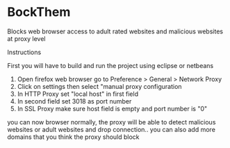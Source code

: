 # BockThem
Blocks web browser access to adult rated websites and malicious websites at proxy level

Instructions

First you will have to build and run the project using eclipse or netbeans

1) Open firefox web browser go to Preference > General > Network Proxy
2) Click on settings then select "manual proxy configuration
3) In HTTP Proxy set "local host" in first field
4) In second field set 3018 as port number
5) In SSL Proxy make sure host field is empty and port number is "0" 

you can now browser normally, the proxy will be able to detect malicious websites or adult websites and drop connection..
you can also add more domains that you think the proxy should block
